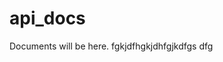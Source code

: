 # api_docs
Documents will be here.
fgkjdfhgkjdhfgjkdfgs dfg
<!--stackedit_data:
eyJoaXN0b3J5IjpbLTEzMTc4NTg4MTFdfQ==
-->
